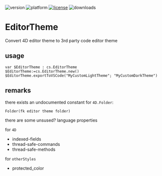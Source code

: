 ![version](https://img.shields.io/badge/version-20%2B-E23089)
![platform](https://img.shields.io/static/v1?label=platform&message=mac-intel%20|%20mac-arm%20|%20win-64&color=blue)
[![license](https://img.shields.io/github/license/miyako/EditorTheme)](LICENSE)
![downloads](https://img.shields.io/github/downloads/miyako/EditorTheme/total)

# EditorTheme
Convert 4D editor theme to 3rd party code editor theme

## usage

```4d
var $EditorTheme : cs.EditorTheme
$EditorTheme:=cs.EditorTheme.new()
$EditorTheme.exportToVSCode("MyCustomLightTheme"; "MyCustomDarkTheme")
```

## remarks

there exists an undocumented constant for `4D.Folder`: 

```4d
Folder(fk editor theme folder)
```

there are some unsused? language properties 

for `4D`

* indexed-fields
* thread-safe-commands
* thread-safe-methods

for `otherStyles`

* protected_color
